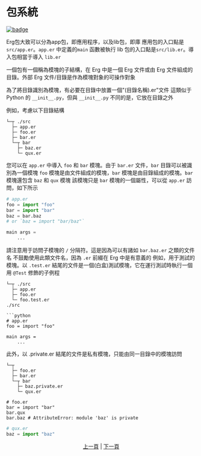 # 包系統

[![badge](https://img.shields.io/endpoint.svg?url=https%3A%2F%2Fgezf7g7pd5.execute-api.ap-northeast-1.amazonaws.com%2Fdefault%2Fsource_up_to_date%3Fowner%3Derg-lang%26repos%3Derg%26ref%3Dmain%26path%3Ddoc/EN/syntax/35_package_system.md%26commit_hash%3Db80234b0663f57388f022b86f7c94a85b6250e9a)](https://gezf7g7pd5.execute-api.ap-northeast-1.amazonaws.com/default/source_up_to_date?owner=erg-lang&repos=erg&ref=main&path=doc/EN/syntax/35_package_system.md&commit_hash=b80234b0663f57388f022b86f7c94a85b6250e9a)

Erg包大致可以分為app包，即應用程序，以及lib包，即庫
應用包的入口點是`src/app.er`。`app.er` 中定義的`main` 函數被執行
lib 包的入口點是`src/lib.er`。導入包相當于導入 `lib.er`

一個包有一個稱為模塊的子結構，在 Erg 中是一個 Erg 文件或由 Erg 文件組成的目錄。外部 Erg 文件/目錄是作為模塊對象的可操作對象

為了將目錄識別為模塊，有必要在目錄中放置一個"(目錄名稱).er"文件
這類似于 Python 的 `__init__.py`，但與 `__init__.py` 不同的是，它放在目錄之外

例如，考慮以下目錄結構

```console
└─┬ ./src
  ├─ app.er
  ├─ foo.er
  ├─ bar.er
  └─┬ bar
    ├─ baz.er
    └─ qux.er
```

您可以在 `app.er` 中導入 `foo` 和 `bar` 模塊。由于 `bar.er` 文件，`bar` 目錄可以被識別為一個模塊
`foo` 模塊是由文件組成的模塊，`bar` 模塊是由目錄組成的模塊。`bar` 模塊還包含 `baz` 和 `qux` 模塊
該模塊只是 `bar` 模塊的一個屬性，可以從 `app.er` 訪問，如下所示

```python
# app.er
foo = import "foo"
bar = import "bar"
baz = bar.baz
# or `baz = import "bar/baz"`

main args =
    ...
```

請注意用于訪問子模塊的 `/` 分隔符。這是因為可以有諸如 `bar.baz.er` 之類的文件名
不鼓勵使用此類文件名，因為 `.er` 前綴在 Erg 中是有意義的
例如，用于測試的模塊。以 `.test.er` 結尾的文件是一個(白盒)測試模塊，它在運行測試時執行一個用 `@Test` 修飾的子例程

```console
└─┬ ./src
  ├─ app.er
  ├─ foo.er
  └─ foo.test.er
./src

```python
# app.er
foo = import "foo"

main args =
    ...
```

此外，以 .private.er 結尾的文件是私有模塊，只能由同一目錄中的模塊訪問

```console
└─┬
  ├─ foo.er
  ├─ bar.er
  └─┬ bar
    ├─ baz.private.er
    └─ qux.er
```

```python,checker_ignore
# foo.er
bar = import "bar"
bar.qux
bar.baz # AttributeError: module 'baz' is private
```

```python
# qux.er
baz = import "baz"
```

<p align='center'>
    <a href='./34_integration_with_Python.md'>上一頁</a> | <a href='./36_generator.md'>下一頁</a>
</p>
